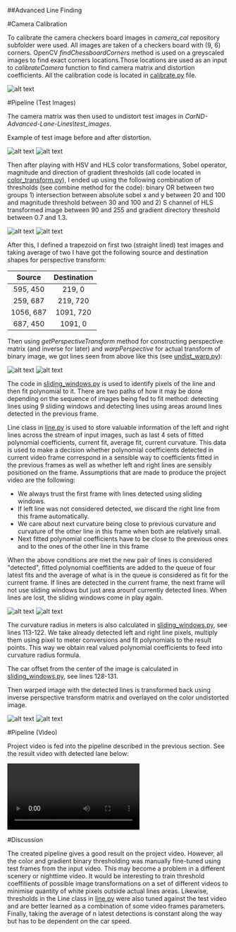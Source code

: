 
[//]: # (Image References)

[image1]: ./examples/undistort_output.png "Undistorted"
[image2]: ./test_images/test1.jpg "Original"
[image3]: ./output_images/undistorted3.jpg "Undistorted"
[image4]: ./output_images/undistorted5.jpg "Undistorted"
[image5]: ./output_images/color_transformed5.png "Binary Transformed"
[image6]: ./output_images/undistorted4.jpg "Undistorted"
[image7]: ./output_images/warped4.png "Warped"
[image8]: ./output_images/line4.png "Detected Lines"
[image9]: ./output_images/result4.jpg "Output"
[video1]: ./output.mp4 "Video"

##Advanced Line Finding

#Camera Calibration

To calibrate the camera checkers board images in *camera_cal* repository subfolder were used. All images are taken of a checkers board with (9, 6) corners. OpenCV *findChessboardCorners* method is used on a greyscaled images to find exact corners locations.Those locations are used as an input to *calibrateCamera* function to find camera matrix and distortion coefficients. All the calibration code is located in [calibrate.py](calibrate.py) file.

![alt text][image1]

#Pipeline (Test Images)

The camera matrix was then used to undistort test images in *CarND-Advanced-Lane-Lines\test_images*.

Example of test image before and after distortion. 
 
![alt text][image2]
![alt text][image3]

Then after playing with HSV and HLS color transformations, Sobel operator, magnitude and direction of gradient thresholds (all code located in [color_transform.py](color_transform.py)), I ended up using the following combination of thresholds (see combine method for the code): binary OR between two groups 1) intersection between absolute sobel x and y between 20 and 100 and magnitude threshold between 30 and 100 and 2) S channel of HLS transformed image between 90 and 255 and gradient directory threshold between 0.7 and 1.3.
 
![alt text][image4]
![alt text][image5]

After this, I defined a trapezoid on first two (straight lined) test images and taking average of two I have got the following source and destination shapes for perspective transform:


| Source        | Destination   | 
|:-------------:|:-------------:| 
| 595, 450      | 219, 0        | 
| 259, 687      | 219, 720      |
| 1056, 687     | 1091, 720     |
| 687, 450      | 1091, 0       |

Then using *getPerspectiveTransform* method for constructing perspective matrix (and inverse for later) and *warpPerspective* for actual transform of binary image, we got lines seen from above like this (see [undist_warp.py](undist_warp.py)):

![alt text][image6]
![alt text][image7]

The code in [sliding_windows.py](sliding_windows.py) is used to identify pixels of the line and then fit polynomial to it. There are two paths of how it may be done depending on the sequence of images being fed to fit method: detecting lines using 9 sliding windows and detecting lines using areas around lines detected in the previous frame. 

Line class in [line.py](line.py) is used to store valuable information of the left and right lines across the stream of input images, such as last 4 sets of fitted polynomial coefficients, current fit, average fit, current curvature. This data is used to make a decision whether polynomial coefficients detected in current video frame correspond in a sensible way to coefficients fitted in the previous frames as well as whether left and right lines are sensibly positioned on the frame. Assumptions that are made to produce the project video are the following: 

* We always trust the first frame with lines detected using sliding windows.
* If left line was not considered detected, we discard the right line from this frame automatically.
* We care about next curvature being close to previous curvature and curvature of the other line in this frame when both are relatively small.
* Next fitted polynomial coefficients have to be close to the previous ones and to the ones of the other line in this frame

When the above conditions are met the new pair of lines is considered "detected", fitted polynomial coeffitients are added to the queue of four latest fits and the average of what is in the queue is considered as fit for the current frame. If lines are detected in the current frame, the next frame will not use sliding windows but just area arounf currently detected lines. When lines are lost, the sliding windows come in play again.

![alt text][image7]
![alt text][image8]

The curvature radius in meters is also calculated in [sliding_windows.py](sliding_windows.py), see lines 113-122. We take already detected left and right line pixels, multiply them using pixel to meter conversions and fit polynomials to the result points. This way we obtain real valued polynomial coefficients to feed into curvature radius formula.

The car offset from the center of the image is calculated in [sliding_windows.py](sliding_windows.py), see lines 128-131.

Then warped image with the detected lines is transformed back using inverse perspective transform matrix and overlayed on the color undistorted image.

![alt text][image3]
![alt text][image9]

#Pipeline (Video)

Project video is fed into the pipeline described in the previous section. See the result video with detected lane below:

![alt text][video1]

#Discussion

The created pipeline gives a good result on the project video. However, all the color and gradient binary thresholding was manually fine-tuned using test frames from the input video. This may become a problem in a different scenery or nighttime video. It would be interesting to train threshold coeffitients of possible image transformations on a set of different videos to minimise quantity of white pixels outside actual lines areas. Likewise, thresholds in the Line class in [line.py](line.py) were also tuned against the test video and are better learned as a combination of some video frames parameters. Finally, taking the average of n latest detections is constant along the way but has to be dependent on the car speed. 


   
  





 

